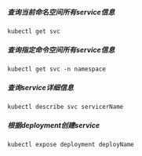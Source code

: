 ##### 查询当前命名空间所有service信息

```shell
kubectl get svc
```

##### 查询指定命令空间所有service信息

```shell
kubectl get svc -n namespace
```

##### 查询service详细信息

```shell
kubectl describe svc servicerName
```

##### 根据deployment创建service

```shell
kubectl expose deployment deployName
```

